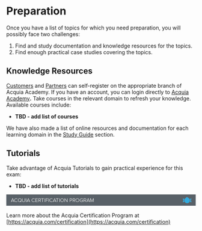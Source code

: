 # Preparation

Once you have a list of topics for which you need preparation, you will possibly face two challenges:

1. Find and study documentation and knowledge resources for the topics.
2. Find enough practical case studies covering the topics.

## Knowledge Resources

[Customers](https://customers.acquiaacademy.com) and [Partners](https://partners.acquiaacademy.com) can self-register on the appropriate branch of Acquia Academy. If you have an account, you can login directly to [Acquia Academy](https://www.acquiaacademy.com)**.** Take courses in the relevant domain to refresh your knowledge. Available courses include:

* **TBD - add list of courses**

We have also made a list of online resources and documentation for each learning domain in the [Study Guide](study-guide.md) section.

## Tutorials

Take advantage of Acquia Tutorials to gain practical experience for this exam:

* **TBD - add list of tutorials**

![](.gitbook/assets/inner-page-footer.png)

Learn more about the Acquia Certification Program at [https://acquia.com/certification](https://acquia.com/certification)

